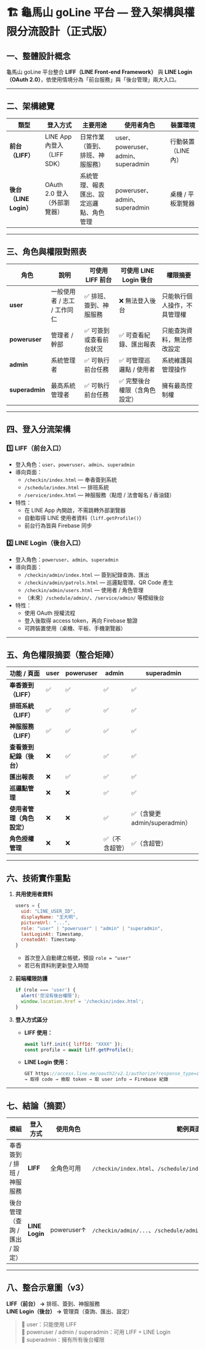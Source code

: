 
# 🏗️ 龜馬山 goLine 平台 — 登入架構與權限分流設計（正式版）

## 一、整體設計概念
龜馬山 goLine 平台整合 **LIFF（LINE Front-end Framework）** 與 **LINE Login（OAuth 2.0）**，依使用情境分為「前台服務」與「後台管理」兩大入口。

---

## 二、架構總覽

| 類型 | 登入方式 | 主要用途 | 使用者角色 | 裝置環境 |
|------|------------|-----------|--------------|-----------|
| **前台（LIFF）** | LINE App 內登入（LIFF SDK） | 日常作業（簽到、排班、神服服務） | user、poweruser、admin、superadmin | 行動裝置（LINE 內） |
| **後台（LINE Login）** | OAuth 2.0 登入（外部瀏覽器） | 系統管理、報表匯出、設定巡邏點、角色管理 | poweruser、admin、superadmin | 桌機 / 平板瀏覽器 |

---

## 三、角色與權限對照表

| 角色 | 說明 | 可使用 LIFF 前台 | 可使用 LINE Login 後台 | 權限摘要 |
|------|------|------------------|-------------------------|-----------|
| **user** | 一般使用者 / 志工 / 工作同仁 | ✅ 排班、簽到、神服服務 | ❌ 無法登入後台 | 只能執行個人操作，不具管理權 |
| **poweruser** | 管理者 / 幹部 | ✅ 可簽到或查看前台狀況 | ✅ 可查看紀錄、匯出報表 | 只能查詢資料，無法修改設定 |
| **admin** | 系統管理者 | ✅ 可執行前台任務 | ✅ 可管理巡邏點 / 使用者 | 系統維護與管理操作 |
| **superadmin** | 最高系統管理者 | ✅ 可執行前台任務 | ✅ 完整後台權限（含角色設定） | 擁有最高控制權 |

---

## 四、登入分流架構

### 1️⃣ LIFF（前台入口）
- 登入角色：`user`、`poweruser`、`admin`、`superadmin`
- 導向頁面：
  - `/checkin/index.html` — 奉香簽到系統
  - `/schedule/index.html` — 排班系統
  - `/service/index.html` — 神服服務（點燈 / 法會報名 / 香油錢）
- 特性：
  - 在 LINE App 內開啟，不需跳轉外部瀏覽器
  - 自動取得 LINE 使用者資料（`liff.getProfile()`）
  - 前台行為皆與 Firebase 同步

### 2️⃣ LINE Login（後台入口）
- 登入角色：`poweruser`、`admin`、`superadmin`
- 導向頁面：
  - `/checkin/admin/index.html` — 簽到紀錄查詢、匯出
  - `/checkin/admin/patrols.html` — 巡邏點管理、QR Code 產生
  - `/checkin/admin/users.html` — 使用者 / 角色管理
  - （未來）`/schedule/admin/`、`/service/admin/` 等模組後台
- 特性：
  - 使用 OAuth 授權流程
  - 登入後取得 access token，再向 Firebase 驗證
  - 可跨裝置使用（桌機、平板、手機瀏覽器）

---

## 五、角色權限摘要（整合矩陣）

| 功能 / 頁面 | user | poweruser | admin | superadmin |
|--------------|------|-----------|--------|-------------|
| **奉香簽到（LIFF）** | ✅ | ✅ | ✅ | ✅ |
| **排班系統（LIFF）** | ✅ | ✅ | ✅ | ✅ |
| **神服服務（LIFF）** | ✅ | ✅ | ✅ | ✅ |
| **查看簽到紀錄（後台）** | ❌ | ✅ | ✅ | ✅ |
| **匯出報表** | ❌ | ✅ | ✅ | ✅ |
| **巡邏點管理** | ❌ | ❌ | ✅ | ✅ |
| **使用者管理（角色設定）** | ❌ | ❌ | ✅ | ✅（含變更 admin/superadmin） |
| **角色授權管理** | ❌ | ❌ | ✅（不含超管） | ✅（含超管） |

---

## 六、技術實作重點

1. **共用使用者資料**
   ```js
   users = {
     uid: "LINE_USER_ID",
     displayName: "王大明",
     pictureUrl: "...",
     role: "user" | "poweruser" | "admin" | "superadmin",
     lastLoginAt: Timestamp,
     createdAt: Timestamp
   }
   ```
   - 首次登入自動建立帳號，預設 `role = "user"`
   - 若已有資料則更新登入時間

2. **前端權限防護**
   ```js
   if (role === 'user') {
     alert('您沒有後台權限');
     window.location.href = '/checkin/index.html';
   }
   ```

3. **登入方式區分**
   - **LIFF 使用：**
     ```js
     await liff.init({ liffId: "XXXX" });
     const profile = await liff.getProfile();
     ```
   - **LINE Login 使用：**
     ```js
     GET https://access.line.me/oauth2/v2.1/authorize?response_type=code...
     → 取得 code → 換取 token → 取 user info → Firebase 紀錄
     ```

---

## 七、結論（摘要）

| 模組 | 登入方式 | 使用角色 | 範例頁面 |
|------|-----------|-----------|-----------|
| 奉香簽到 / 排班 / 神服服務 | **LIFF** | 全角色可用 | `/checkin/index.html`、`/schedule/index.html`、`/service/index.html` |
| 後台管理（查詢 / 匯出 / 設定） | **LINE Login** | poweruser↑ | `/checkin/admin/...`、`/schedule/admin/...`、`/service/admin/...` |

---

## 八、整合示意圖（v3）

**LIFF（前台） →** 排班、簽到、神服服務  
**LINE Login（後台） →** 管理頁（查詢、匯出、設定）

> 🔹 user：只能使用 LIFF  
> 🔹 poweruser / admin / superadmin：可用 LIFF + LINE Login  
> 🔹 superadmin：擁有所有後台權限
